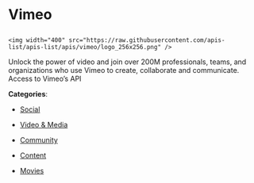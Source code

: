 # Vimeo<p align="center">
    <img width="400" src="https://raw.githubusercontent.com/apis-list/apis-list/apis/vimeo/logo_256x256.png" />
</p>

Unlock the power of video and join over 200M professionals, teams, and organizations who use Vimeo to create, collaborate and communicate. Access to Vimeo’s API

**Categories**:

- [Social](https://github/apis-list/apis-list#social)

- [Video & Media](https://github/apis-list/apis-list#video-and-media)

- [Community](https://github/apis-list/apis-list#community)

- [Content](https://github/apis-list/apis-list#content)

- [Movies](https://github/apis-list/apis-list#movies)





